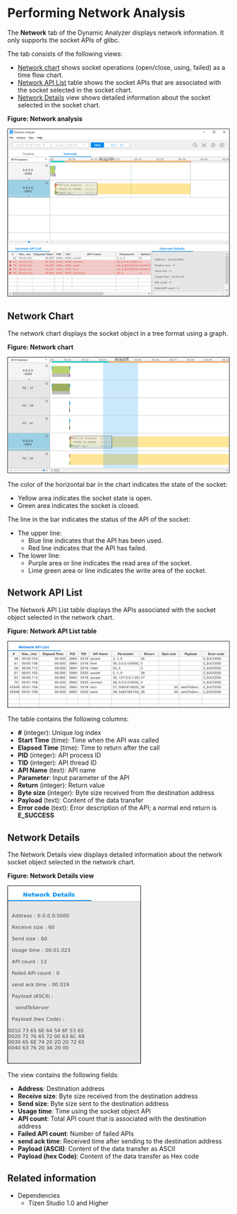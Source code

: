 # Performing Network Analysis

The **Network** tab of the Dynamic Analyzer displays network information. It only supports the socket APIs of glibc.

The tab consists of the following views:

- [Network chart](#chart) shows socket operations (open/close, using, failed) as a time flow chart.
- [Network API List](#api_list) table shows the socket APIs that are associated with the socket selected in the socket chart.
- [Network Details](#details) view shows detailed information about the socket selected in the socket chart.

**Figure: Network analysis**

![Network analysis](./media/da_network_analysis.png)

<a name="chart"></a>
## Network Chart

The network chart displays the socket object in a tree format using a graph.

**Figure: Network chart**

![Network chart](./media/da_network_chart.png)

The color of the horizontal bar in the chart indicates the state of the socket:

- Yellow area indicates the socket state is open.
- Green area indicates the socket is closed.

The line in the bar indicates the status of the API of the socket:

- The upper line:
  - Blue line indicates that the API has been used.
  - Red line indicates that the API has failed.
- The lower line:
  - Purple area or line indicates the read area of the socket.
  - Lime green area or line indicates the write area of the socket.

<a name="api_list"></a>
## Network API List

The Network API List table displays the APIs associated with the socket object selected in the network chart.

**Figure: Network API List table**

![Network API List table](./media/da_network_apilist.png)

The table contains the following columns:

- **#** (integer): Unique log index
- **Start Time** (time): Time when the API was called
- **Elapsed Time** (time): Time to return after the call
- **PID** (integer): API process ID
- **TID** (integer): API thread ID
- **API Name** (text): API name
- **Parameter**: Input parameter of the API
- **Return** (integer): Return value
- **Byte size** (integer): Byte size received from the destination address
- **Payload** (text): Content of the data transfer
- **Error code** (text): Error description of the API; a normal end return is **E_SUCCESS**

<a name="details"></a>
## Network Details

The Network Details view displays detailed information about the network socket object selected in the network chart.

**Figure: Network Details view**

![Network Details view](./media/da_network_details.png)

The view contains the following fields:

- **Address**: Destination address
- **Receive size**: Byte size received from the destination address
- **Send size**: Byte size sent to the destination address
- **Usage time**: Time using the socket object API
- **API count**: Total API count that is associated with the destination address
- **Failed API count**: Number of failed APIs
- **send ack time**: Received time after sending to the destination address
- **Payload (ASCII)**: Content of the data transfer as ASCII
- **Payload (hex Code)**: Content of the data transfer as Hex code

## Related information
* Dependencies
  - Tizen Studio 1.0 and Higher
